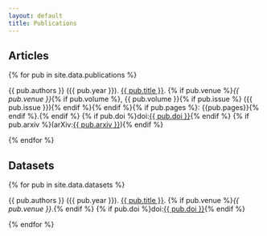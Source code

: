 ```yaml
---
layout: default
title: Publications
---
```


## Articles

{% for pub in site.data.publications %}
<p>
    {{ pub.authors }} 
    ({{ pub.year }}). 
    <a href="{{ pub.oa }}">{{ pub.title }}</a>.
    {% if pub.venue %}<em>{{ pub.venue }}</em>{% if pub.volume %}, {{ pub.volume }}{% if pub.issue %} ({{ pub.issue }}){% endif %}{% endif %}{% if pub.pages %}: {{pub.pages}}{% endif %}.{% endif %}
    {% if pub.doi %}doi:<a href="https://doi.org/{{ pub.doi }}">{{ pub.doi }}</a>{% endif %}
    {% if pub.arxiv %}(arXiv:<a href="https://arxiv.org/abs/{{ pub.arxiv }}">{{ pub.arxiv }}</a>){% endif %}
</p>
{% endfor %}

## Datasets

{% for pub in site.data.datasets %}
<p>
    {{ pub.authors }} 
    ({{ pub.year }}). 
    <a href="{{ pub.oa }}">{{ pub.title }}</a>.
    {% if pub.venue %}<em>{{ pub.venue }}</em>.{% endif %}
    {% if pub.doi %}doi:<a href="https://doi.org/{{ pub.doi }}">{{ pub.doi }}</a>{% endif %}
</p>
{% endfor %}